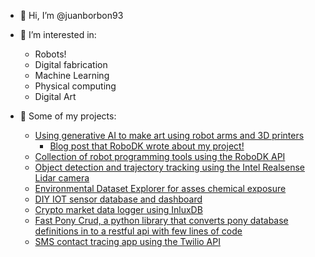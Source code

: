 - 👋 Hi, I’m @juanborbon93
- 👀 I’m interested in:
  - Robots!
  - Digital fabrication
  - Machine Learning 
  - Physical computing
  - Digital Art
  
- 🌱 Some of my projects:
  - [Using generative AI to make art using robot arms and 3D printers](https://github.com/juanborbon93/robot_artist)
    - [Blog post that RoboDK wrote about my project!](https://robodk.com/blog/robodk-generative-ai/)
  - [Collection of robot programming tools using the RoboDK API](https://github.com/juanborbon93/robodk_tools)
  - [Object detection and trajectory tracking using the Intel Realsense Lidar camera](https://github.com/juanborbon93/realsense_experiments)
  - [Environmental Dataset Explorer for asses chemical exposure](https://github.com/juanborbon93/enviromental_data_explorer)
  - [DIY IOT sensor database and dashboard](https://github.com/juanborbon93/diy_iot)
  - [Crypto market data logger using InluxDB](https://github.com/juanborbon93/binance_logger)
  - [Fast Pony Crud, a python library that converts pony database definitions in to a restful api with few lines of code](https://github.com/juanborbon93/fast_pony_crud)
  - [SMS contact tracing app using the Twilio API](https://github.com/juanborbon93/contact_tracing)

